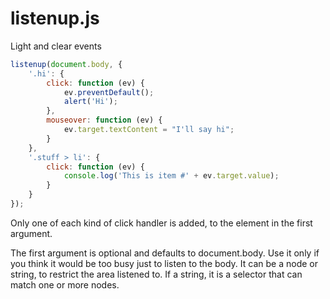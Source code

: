 # listenup.js
Light and clear events

```js
listenup(document.body, {
    '.hi': {
        click: function (ev) {
            ev.preventDefault();
            alert('Hi');
        },
        mouseover: function (ev) {
            ev.target.textContent = "I'll say hi";
        }
    },
    '.stuff > li': {
        click: function (ev) {
            console.log('This is item #' + ev.target.value);
        }
    }
});
```
Only one of each kind of click handler is added,
to the element in the first argument.

The first argument is optional and defaults to document.body.
Use it only if you think it would be too busy just to listen to the body.
It can be a node or string, to restrict the area listened to.
If a string, it is a selector that can match one or more nodes.

